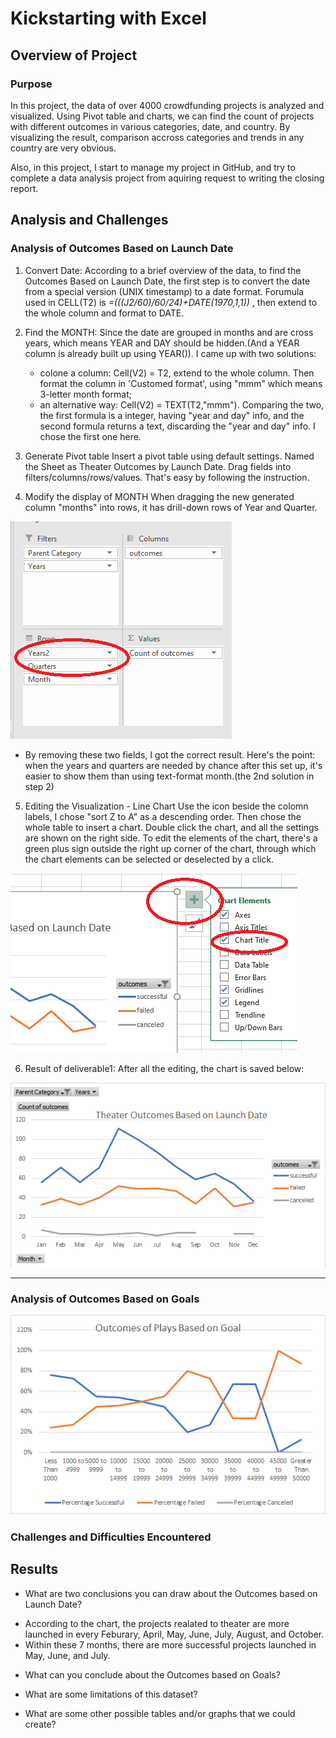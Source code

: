 
# Kickstarting with Excel

## Overview of Project

### Purpose

In this project, the data of over 4000 crowdfunding projects is analyzed and visualized. Using Pivot table and charts, we can find the count of projects with different outcomes in various categories, date, and country. By visualizing the result, comparison accross categories and trends in any country are very obvious.

Also, in this project, I start to manage my project in GitHub, and try to complete a data analysis project from aquiring request to writing the closing report. 

## Analysis and Challenges

### Analysis of Outcomes Based on Launch Date

1. Convert Date:
According to a brief overview of the data, to find the Outcomes Based on Launch Date, the first step is to convert the date from a special version (UNIX timestamp) to a date format. Forumula used in CELL(T2) is _=(((J2/60)/60/24)+DATE(1970,1,1))_ , then extend to the whole column and format to DATE.

2. Find the MONTH:
Since the date are grouped in months and are cross years, which means YEAR and DAY should be hidden.(And a YEAR column is already built up using YEAR()). I came up with two solutions:
   - colone a column: Cell(V2) = T2, extend to the whole column. Then format the column in 'Customed format', using "mmm" which means 3-letter month format;
   - an alternative way: Cell(V2) = TEXT(T2,"mmm").
Comparing the two, the first formula is a integer, having "year and day" info, and the second formula returns a text, discarding the "year and day" info. I chose the first one here. 

3. Generate Pivot table
Insert a pivot table using default settings. Named the Sheet as Theater Outcomes by Launch Date. Drag fields into filters/columns/rows/values. That's easy by following the instruction. 

4. Modify the display of MONTH
When dragging the new generated column "months" into rows, it has drill-down rows of Year and Quarter. 

![Year and Quarter Info](/resources/Yearquartermonth.png)

   - By removing these two fields, I got the correct result. Here's the point: when the years and quarters are needed by chance after this set up, it's easier to show them than using text-format month.(the 2nd solution in step 2)

5. Editing the Visualization - Line Chart
Use the icon beside the colomn labels, I chose "sort Z to A" as a descending order. Then chose the whole table to insert a chart. Double click the chart, and all the settings are shown on the right side. 
To edit the elements of the chart, there's a green plus sign outside the right up corner of the chart, through which the chart elements can be selected or deselected by a click.

![Add chart title here](/resources/Chart_elements.png)

6. Result of deliverable1:
After all the editing, the chart is saved below:

![Theater Outcomes vs Launch Date](/resources/Theater_Outcomes_vs_Launch.png)

---
### Analysis of Outcomes Based on Goals

![Outcomes Based on Goals](/resources/Outcomes_vs_Goals.png)

### Challenges and Difficulties Encountered



## Results

- What are two conclusions you can draw about the Outcomes based on Launch Date?

* According to the chart, the projects realated to theater are more launched in every Feburary, April, May, June, July, August, and October. 
* Within these 7 months, there are more successful projects launched in May, June, and July. 

- What can you conclude about the Outcomes based on Goals?

- What are some limitations of this dataset?

- What are some other possible tables and/or graphs that we could create?
